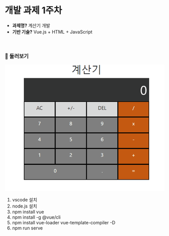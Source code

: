 # 개발 과제 1주차

- **과제명?** 계산기 개발
- **기반 기술?** Vue.js + HTML + JavaScript

<br>

### 🍰 둘러보기

![11](notes/11.gif)











1. vscode 설치
2. node.js 설치
3. npm install vue
4. npm install -g @vue/cli
5. npm install vue-loader vue-template-compiler -D
6. npm run serve